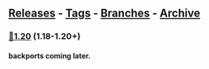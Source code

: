 
## [Releases](https://github.com/InfamousMusicify/RPGHP/releases/) - [Tags](https://github.com/InfamousMusicify/RPGHP/tags/) - [Branches](https://github.com/InfamousMusicify/RPGHP/branches) - [Archive](https://github.com/InfamousMusicify/RPGHP/releases/tag/Archive)       


### [🔗1.20](https://github.com/InfamousMusicify/RPGHP/releases/download/1.20/RPGHP_V0.2.1-1.20.zip) (1.18-1.20+)   

#### backports coming later.
